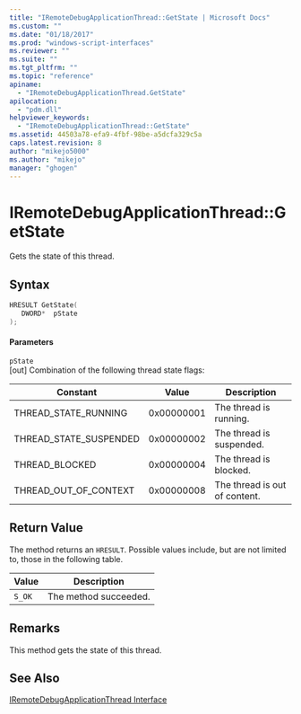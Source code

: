 ```yaml
---
title: "IRemoteDebugApplicationThread::GetState | Microsoft Docs"
ms.custom: ""
ms.date: "01/18/2017"
ms.prod: "windows-script-interfaces"
ms.reviewer: ""
ms.suite: ""
ms.tgt_pltfrm: ""
ms.topic: "reference"
apiname: 
  - "IRemoteDebugApplicationThread.GetState"
apilocation: 
  - "pdm.dll"
helpviewer_keywords: 
  - "IRemoteDebugApplicationThread::GetState"
ms.assetid: 44503a78-efa9-4fbf-98be-a5dcfa329c5a
caps.latest.revision: 8
author: "mikejo5000"
ms.author: "mikejo"
manager: "ghogen"
---
```

# IRemoteDebugApplicationThread::GetState
Gets the state of this thread.  
  
## Syntax  
  
```cpp
HRESULT GetState(  
   DWORD*  pState  
);  
```  
  
#### Parameters  
 `pState`  
 [out] Combination of the following thread state flags:  
  
|Constant|Value|Description|  
|--------------|-----------|-----------------|  
|THREAD_STATE_RUNNING|0x00000001|The thread is running.|  
|THREAD_STATE_SUSPENDED|0x00000002|The thread is suspended.|  
|THREAD_BLOCKED|0x00000004|The thread is blocked.|  
|THREAD_OUT_OF_CONTEXT|0x00000008|The thread is out of content.|  
  
## Return Value  
 The method returns an `HRESULT`. Possible values include, but are not limited to, those in the following table.  
  
|Value|Description|  
|-----------|-----------------|  
|`S_OK`|The method succeeded.|  
  
## Remarks  
 This method gets the state of this thread.  
  
## See Also  
 [IRemoteDebugApplicationThread Interface](../../winscript/reference/iremotedebugapplicationthread-interface.md)